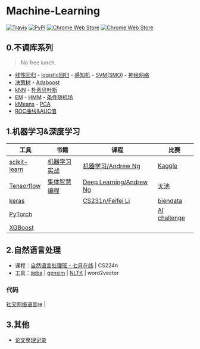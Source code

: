 # Machine-Learning

[![Travis](https://img.shields.io/travis/rust-lang/rust.svg)](https://github.com/fire717/Machine-Learning) [![PyPI](https://img.shields.io/pypi/pyversions/Django.svg)](https://github.com/fire717/Machine-Learning) [![Chrome Web Store](https://img.shields.io/chrome-web-store/price/nimelepbpejjlbmoobocpfnjhihnpked.svg)](https://github.com/fire717/Machine-Learning) [![Chrome Web Store](https://img.shields.io/chrome-web-store/stars/nimelepbpejjlbmoobocpfnjhihnpked.svg)](https://github.com/fire717/Machine-Learning)

## 0.不调库系列 
> No free lunch.

* [线性回归](/mine/ex1_py_liner.ipynb) - [logistic回归](/mine/LR.ipynb) - [感知机](/mine/perceptron.ipynb) - [SVM(SMO)](/mine/SVM.ipynb) - [神经网络](/mine/NN.ipynb) 
* [决策树](/mine/DecisionTree.ipynb) - [Adaboost](/mine/Adaboost.ipynb) 
* [kNN](/mine/kNN.ipynb) - [朴素贝叶斯](/mine/NaiveBayes.ipynb)
* [EM](/mine/EM.ipynb) - [HMM](/mine/HMM.ipynb) - [条件随机场](/mine/CRF.ipynb)
* [kMeans](/mine/kMeans.ipynb) - [PCA](/mine/PCA.ipynb)
* [ROC曲线&AUC值](/mine/ROC_AUC.ipynb)

## 1.机器学习&深度学习

  工具   |     书籍      |    课程     |    比赛
---------|---------------|-------------|--------
 [scikit-learn](/tools/scikit-learn)| [机器学习实战](/ML_in_action)  | [机器学习/Andrew Ng](/coursera_ML)      | [Kaggle](/challenge/kaggle) 
 [Tensorflow](/tools/tensorflow) | [集体智慧编程](/JTZHBC)     | [Deep Learning/Andrew Ng](/DL_AndrewNg) | [天池](/challenge/tianchi)
[keras](/tools/keras)  |      | [CS231n/Feifei Li](/cs231n)      | [biendata](/challenge/biendata)
 [PyTorch](/tools/pytorch) |  | | [AI challenge](/challenge/AIchallenge)
 [XGBoost](/tools/xgboost) |  | | |  

## 2.自然语言处理
* 课程：[自然语言处理班 - 七月在线](/NLP/qiyuezaixian) | CS224n
* 工具：[jieba](/NLP/jieba) | [gensim](/NLP/gensim) | [NLTK](/NLP/nltk) | word2vector

### 代码
[社交网络语言re](/NLP/code/re.ipynb) |

## 3.其他
* [论文整理记录](/papers)




